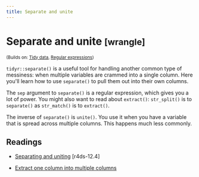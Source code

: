 ```yaml
---
title: Separate and unite
---
```


<!-- Generated automatically from separate-unite.yml. Do not edit by hand -->

# Separate and unite <small class='wrangle'>[wrangle]</small>
<small>(Builds on: [Tidy data](tidy-data.md), [Regular expressions](regexps.md))</small>

`tidyr::separate()` is a useful tool for handling another common type of
messiness: when multiple variables are crammed into a single column.
Here you'll learn how to use `separate()` to pull them out into their own
columns.

The `sep` argument to `separate()` is a regular expression, which gives
you a lot of power. You might also want to read about `extract()`:
`str_split()` is to `separate()` as `str_match()` is to `extract()`.

The inverse of `separate()` is `unite()`. You use it when you have a variable
that is spread across multiple columns. This happens much less commonly.

## Readings

  * [Separating and uniting](http://r4ds.had.co.nz/tidy-data.html#separating-and-uniting) [r4ds-12.4]

  * [Extract one column into multiple columns](https://tidyr.tidyverse.org/reference/extract.html)


